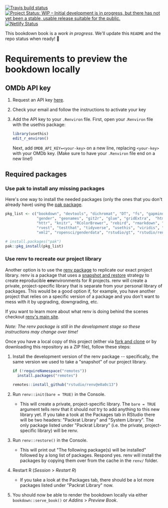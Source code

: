   [![Travis build status](https://travis-ci.org/rstudio-education/stat545.svg?branch=master)](https://travis-ci.org/rstudio-education/stat545) [![Project Status: WIP – Initial development is in progress, but there has not yet been a stable, usable release suitable for the public.](http://www.repostatus.org/badges/latest/wip.svg)](http://www.repostatus.org/#wip) [![Netlify Status](https://api.netlify.com/api/v1/badges/82ff5a18-8a13-4f25-b688-230b04bc5664/deploy-status)](https://app.netlify.com/sites/stat545-book/deploys)

This bookdown book is a *work in progress*. We'll update this `README` and the repo status when ready! :rocket:


# Requirements to preview the bookdown locally 

## OMDb API key

1. Request an API key [here](https://www.omdbapi.com/apikey.aspx).
1. Check your email and follow the instructions to activate your key
1. Add the API key to your `.Renviron` file. First, open your .`Renviron` file with the usethis package:
  
    ```r
    library(usethis)
    edit_r_environ()
    ```
    
    Next, add `OMDB_API_KEY=<your-key>` on a new line, replacing `<your-key>` with your OMDb key. (Make sure to have your `.Renviron` file end on a new line!)
    
## Required packages


### Use pak to install any missing packages

Here's one way to install the needed packages (only the ones that you don't already have) using the [pak package](https://pak.r-lib.org/index.html).

<!--TODO: Change pkg_list to not be static, maybe use renv::dependencies(path = "DESCRIPTION")?-->

```r
pkg_list <- c("bookdown", "devtools", "dichromat", "DT", "fs", "gapminder",
              "gender", "geonames", "git2r", "glue", "gridExtra",  "htmltools",
              "httr", "knitr", "RColorBrewer", "rebird", "rmarkdown", "rplos", 
              "rvest", "testthat", "tidyverse", "usethis", "viridis", "xfun", 
              "xml2", "ropensci/genderdata", "rstudio/gt", "rstudio/renv@46f1123")
```


```r
# install.packages("pak")
pak::pkg_install(pkg_list)
```

### Use renv to recreate our project library

Another option is to use the [renv package](https://rstudio.github.io/renv/index.html) to replicate our exact project library. renv is a package that uses a [snapshot and restore](https://environments.rstudio.com/snapshot.html) strategy to create **r**eproducible **env**nvironments for R projects. renv will create a private, project-specific library that is separate from your personal library of packages. This would be a good option if, for example, you have another project that relies on a specific version of a package and you don't want to mess with it by upgrading, downgrading, etc.

If you want to learn more about what renv is doing behind the scenes checkout [renv's main site](https://rstudio.github.io/renv/index.html).

*Note: The renv package is still in the development stage so these instructions may change over time!*

Once you have a local copy of this project (either via [fork and clone](https://happygitwithr.com/fork-and-clone.html) or by downloading this repository as a ZIP file), follow these steps:

1. Install the development version of the renv package -- specifically, the same version we used to take a "snapshot" of our project library.
   
    ```r
    if (!requireNamespace("remotes"))
      install.packages("remotes")
  
    remotes::install_github("rstudio/renv@e0a0c13")
    ```
    
1. Run `renv::init(bare = TRUE)` in the Console.
    + This will create a private, project-specific library. The `bare = TRUE` argument tells renv that it should *not* try to add anything to this new library yet. If you take a took at the Packages tab in RStudio there will be two headers: "Packrat Library" and "System Library". The only package listed under "Packrat Library" (i.e. the private, project-specific library) will be renv.
1. Run `renv::restore()` in the Console.
    + This will print out "The following package(s) will be installed" followed by a long list of packages. Respond yes. renv will install the packages by copying them over from the cache in the `renv/` folder.
1. Restart R (*Session* > *Restart R*)
    + If you take a look at the Packages tab, there should be a lot more packages listed under "Packrat Library" now.
1. You should now be able to render the bookdown locally via either `bookdown::serve_book()` or *Addins* > *Preview Book*.
